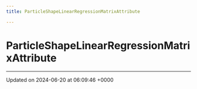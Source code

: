 ```yaml
---
title: ParticleShapeLinearRegressionMatrixAttribute

---
```


# ParticleShapeLinearRegressionMatrixAttribute





-------------------------------

Updated on 2024-06-20 at 06:09:46 +0000